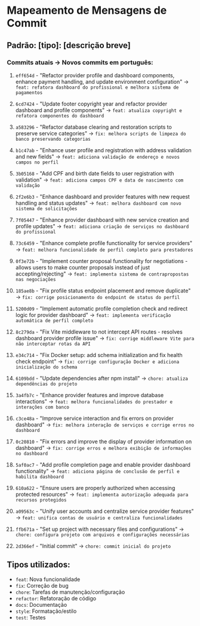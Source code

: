 # Mapeamento de Mensagens de Commit

## Padrão: [tipo]: [descrição breve]

### Commits atuais → Novos commits em português:

1. `eff654d` - "Refactor provider profile and dashboard components, enhance payment handling, and update environment configuration"
   → `feat: refatora dashboard do profissional e melhora sistema de pagamentos`

2. `6cd7424` - "Update footer copyright year and refactor provider dashboard and profile components"
   → `feat: atualiza copyright e refatora componentes do dashboard`

3. `a583296` - "Refactor database clearing and restoration scripts to preserve service categories"
   → `fix: melhora scripts de limpeza do banco preservando categorias`

4. `b1c47ab` - "Enhance user profile and registration with address validation and new fields"
   → `feat: adiciona validação de endereço e novos campos no perfil`

5. `3b05168` - "Add CPF and birth date fields to user registration with validation"
   → `feat: adiciona campos CPF e data de nascimento com validação`

6. `2f2e6b3` - "Enhance dashboard and provider features with new request handling and status updates"
   → `feat: melhora dashboard com novo sistema de solicitações`

7. `7f05447` - "Enhance provider dashboard with new service creation and profile updates"
   → `feat: adiciona criação de serviços no dashboard do profissional`

8. `73c6459` - "Enhance complete profile functionality for service providers"
   → `feat: melhora funcionalidade de perfil completo para prestadores`

9. `0f3e72b` - "Implement counter proposal functionality for negotiations - allows users to make counter proposals instead of just accepting/rejecting"
   → `feat: implementa sistema de contrapropostas nas negociações`

10. `185ae8b` - "Fix profile status endpoint placement and remove duplicate"
    → `fix: corrige posicionamento do endpoint de status do perfil`

11. `5200d09` - "Implement automatic profile completion check and redirect logic for provider dashboard"
    → `feat: implementa verificação automática de perfil completo`

12. `8c279da` - "Fix Vite middleware to not intercept API routes - resolves dashboard provider profile issue"
    → `fix: corrige middleware Vite para não interceptar rotas da API`

13. `e34c714` - "Fix Docker setup: add schema initialization and fix health check endpoint"
    → `fix: corrige configuração Docker e adiciona inicialização do schema`

14. `6109bdd` - "Update dependencies after npm install"
    → `chore: atualiza dependências do projeto`

15. `3a4fb7c` - "Enhance provider features and improve database interactions"
    → `feat: melhora funcionalidades do prestador e interações com banco`

16. `c3ce48a` - "Improve service interaction and fix errors on provider dashboard"
    → `fix: melhora interação de serviços e corrige erros no dashboard`

17. `0c20810` - "Fix errors and improve the display of provider information on dashboard"
    → `fix: corrige erros e melhora exibição de informações no dashboard`

18. `5af0ac7` - "Add profile completion page and enable provider dashboard functionality"
    → `feat: adiciona página de conclusão de perfil e habilita dashboard`

19. `610a622` - "Ensure users are properly authorized when accessing protected resources"
    → `feat: implementa autorização adequada para recursos protegidos`

20. `a09563c` - "Unify user accounts and centralize service provider features"
    → `feat: unifica contas de usuário e centraliza funcionalidades`

21. `ffb671a` - "Set up project with necessary files and configurations"
    → `chore: configura projeto com arquivos e configurações necessárias`

22. `2d366ef` - "Initial commit"
    → `chore: commit inicial do projeto`

## Tipos utilizados:
- `feat`: Nova funcionalidade
- `fix`: Correção de bug
- `chore`: Tarefas de manutenção/configuração
- `refactor`: Refatoração de código
- `docs`: Documentação
- `style`: Formatação/estilo
- `test`: Testes
